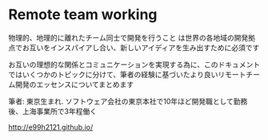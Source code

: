 Remote team working
=======

物理的、地理的に離れたチーム同士で開発を行うこと は世界の各地域の開発拠点でお互いをインスパイアし合い、新しいアイディアを生み出すために必須です

お互いの理想的な関係とコミュニケーションを実現する為に、このドキュメントではいくつかのトピックに分けて、筆者の経験に基づいたより良いリモートチーム開発のエッセンスについてまとめます

筆者: 東京生まれ. ソフトウェア会社の東京本社で10年ほど開発職として勤務後、上海事業所で3年程働く

http://e99h2121.github.io/
